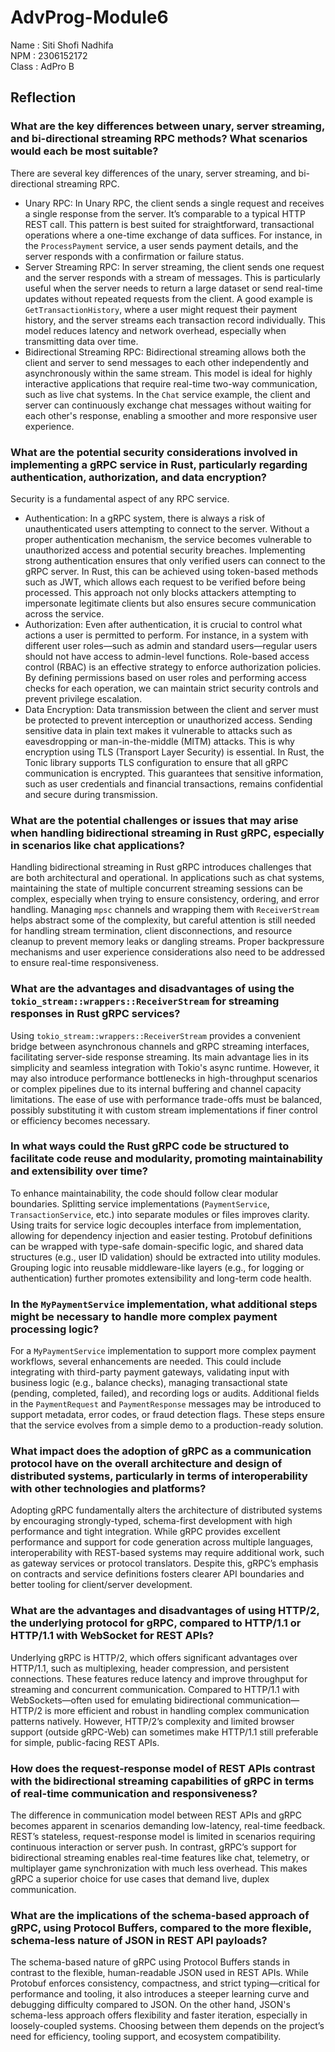 # AdvProg-Module6
Name : Siti Shofi Nadhifa <br>
NPM : 2306152172 <br>
Class : AdPro B

## Reflection
### What are the key differences between unary, server streaming, and bi-directional streaming RPC methods? What scenarios would each be most suitable?
There are several key differences of the unary, server streaming, and bi-directional streaming RPC.
- Unary RPC: In Unary RPC, the client sends a single request and receives a single response from the server. It’s comparable to a typical HTTP REST call. This pattern is best suited for straightforward, transactional operations where a one-time exchange of data suffices. For instance, in the `ProcessPayment` service, a user sends payment details, and the server responds with a confirmation or failure status.
- Server Streaming RPC: In server streaming, the client sends one request and the server responds with a stream of messages. This is particularly useful when the server needs to return a large dataset or send real-time updates without repeated requests from the client. A good example is `GetTransactionHistory`, where a user might request their payment history, and the server streams each transaction record individually. This model reduces latency and network overhead, especially when transmitting data over time.
- Bidirectional Streaming RPC: Bidirectional streaming allows both the client and server to send messages to each other independently and asynchronously within the same stream. This model is ideal for highly interactive applications that require real-time two-way communication, such as live chat systems. In the `Chat` service example, the client and server can continuously exchange chat messages without waiting for each other's response, enabling a smoother and more responsive user experience.

### What are the potential security considerations involved in implementing a gRPC service in Rust, particularly regarding authentication, authorization, and data encryption?
Security is a fundamental aspect of any RPC service.
- Authentication: In a gRPC system, there is always a risk of unauthenticated users attempting to connect to the server. Without a proper authentication mechanism, the service becomes vulnerable to unauthorized access and potential security breaches. Implementing strong authentication ensures that only verified users can connect to the gRPC server. In Rust, this can be achieved using token-based methods such as JWT, which allows each request to be verified before being processed. This approach not only blocks attackers attempting to impersonate legitimate clients but also ensures secure communication across the service.
- Authorization: Even after authentication, it is crucial to control what actions a user is permitted to perform. For instance, in a system with different user roles—such as admin and standard users—regular users should not have access to admin-level functions. Role-based access control (RBAC) is an effective strategy to enforce authorization policies. By defining permissions based on user roles and performing access checks for each operation, we can maintain strict security controls and prevent privilege escalation.
- Data Encryption: Data transmission between the client and server must be protected to prevent interception or unauthorized access. Sending sensitive data in plain text makes it vulnerable to attacks such as eavesdropping or man-in-the-middle (MITM) attacks. This is why encryption using TLS (Transport Layer Security) is essential. In Rust, the Tonic library supports TLS configuration to ensure that all gRPC communication is encrypted. This guarantees that sensitive information, such as user credentials and financial transactions, remains confidential and secure during transmission.

### What are the potential challenges or issues that may arise when handling bidirectional streaming in Rust gRPC, especially in scenarios like chat applications?
Handling bidirectional streaming in Rust gRPC introduces challenges that are both architectural and operational. In applications such as chat systems, maintaining the state of multiple concurrent streaming sessions can be complex, especially when trying to ensure consistency, ordering, and error handling. Managing `mpsc` channels and wrapping them with `ReceiverStream` helps abstract some of the complexity, but careful attention is still needed for handling stream termination, client disconnections, and resource cleanup to prevent memory leaks or dangling streams. Proper backpressure mechanisms and user experience considerations also need to be addressed to ensure real-time responsiveness.

### What are the advantages and disadvantages of using the `tokio_stream::wrappers::ReceiverStream` for streaming responses in Rust gRPC services?
Using `tokio_stream::wrappers::ReceiverStream` provides a convenient bridge between asynchronous channels and gRPC streaming interfaces, facilitating server-side response streaming. Its main advantage lies in its simplicity and seamless integration with Tokio's async runtime. However, it may also introduce performance bottlenecks in high-throughput scenarios or complex pipelines due to its internal buffering and channel capacity limitations. The ease of use with performance trade-offs must be balanced, possibly substituting it with custom stream implementations if finer control or efficiency becomes necessary.

### In what ways could the Rust gRPC code be structured to facilitate code reuse and modularity, promoting maintainability and extensibility over time?
To enhance maintainability, the code should follow clear modular boundaries. Splitting service implementations (`PaymentService`, `TransactionService`, etc.) into separate modules or files improves clarity. Using traits for service logic decouples interface from implementation, allowing for dependency injection and easier testing. Protobuf definitions can be wrapped with type-safe domain-specific logic, and shared data structures (e.g., user ID validation) should be extracted into utility modules. Grouping logic into reusable middleware-like layers (e.g., for logging or authentication) further promotes extensibility and long-term code health.

### In the `MyPaymentService` implementation, what additional steps might be necessary to handle more complex payment processing logic?
For a `MyPaymentService` implementation to support more complex payment workflows, several enhancements are needed. This could include integrating with third-party payment gateways, validating input with business logic (e.g., balance checks), managing transactional state (pending, completed, failed), and recording logs or audits. Additional fields in the `PaymentRequest` and `PaymentResponse` messages may be introduced to support metadata, error codes, or fraud detection flags. These steps ensure that the service evolves from a simple demo to a production-ready solution.

### What impact does the adoption of gRPC as a communication protocol have on the overall architecture and design of distributed systems, particularly in terms of interoperability with other technologies and platforms?
Adopting gRPC fundamentally alters the architecture of distributed systems by encouraging strongly-typed, schema-first development with high performance and tight integration. While gRPC provides excellent performance and support for code generation across multiple languages, interoperability with REST-based systems may require additional work, such as gateway services or protocol translators. Despite this, gRPC’s emphasis on contracts and service definitions fosters clearer API boundaries and better tooling for client/server development.

### What are the advantages and disadvantages of using HTTP/2, the underlying protocol for gRPC, compared to HTTP/1.1 or HTTP/1.1 with WebSocket for REST APIs?
Underlying gRPC is HTTP/2, which offers significant advantages over HTTP/1.1, such as multiplexing, header compression, and persistent connections. These features reduce latency and improve throughput for streaming and concurrent communication. Compared to HTTP/1.1 with WebSockets—often used for emulating bidirectional communication—HTTP/2 is more efficient and robust in handling complex communication patterns natively. However, HTTP/2’s complexity and limited browser support (outside gRPC-Web) can sometimes make HTTP/1.1 still preferable for simple, public-facing REST APIs.

### How does the request-response model of REST APIs contrast with the bidirectional streaming capabilities of gRPC in terms of real-time communication and responsiveness?
The difference in communication model between REST APIs and gRPC becomes apparent in scenarios demanding low-latency, real-time feedback. REST’s stateless, request-response model is limited in scenarios requiring continuous interaction or server push. In contrast, gRPC’s support for bidirectional streaming enables real-time features like chat, telemetry, or multiplayer game synchronization with much less overhead. This makes gRPC a superior choice for use cases that demand live, duplex communication.

### What are the implications of the schema-based approach of gRPC, using Protocol Buffers, compared to the more flexible, schema-less nature of JSON in REST API payloads?
The schema-based nature of gRPC using Protocol Buffers stands in contrast to the flexible, human-readable JSON used in REST APIs. While Protobuf enforces consistency, compactness, and strict typing—critical for performance and tooling, it also introduces a steeper learning curve and debugging difficulty compared to JSON. On the other hand, JSON's schema-less approach offers flexibility and faster iteration, especially in loosely-coupled systems. Choosing between them depends on the project’s need for efficiency, tooling support, and ecosystem compatibility.
